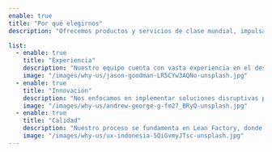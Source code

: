 ```yaml
---
enable: true
title: "Por qué elegirnos"
description: "Ofrecemos productos y servicios de clase mundial, impulsados por la innovación y la experiencia."

list:
  - enable: true
    title: "Experiencia"
    description: "Nuestro equipo cuenta con vasta experiencia en el desarrollo de soluciones de alta tecnología para clientes de clase mundial."
    image: "/images/why-us/jason-goodman-LR5CYw3AQNo-unsplash.jpg"
  - enable: true
    title: "Innovación"
    description: "Nos enfocamos en implementar soluciones disruptivas para brindar una ventaja competitiva a nuestros clientes."
    image: "/images/why-us/andrew-george-g-fm27_BRyQ-unsplash.jpg"
  - enable: true
    title: "Calidad"
    description: "Nuestro proceso se fundamenta en Lean Factory, donde priorizamos la entrega de valor y reducción de desperdicios."
    image: "/images/why-us/ux-indonesia-5QiGvmyJTsc-unsplash.jpg"
---
```


